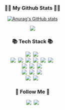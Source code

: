 <h3 align="center">👩‍💻 My Github Stats 👩‍💻</h3>
<div align="center">

[![Anurag's GitHub stats](https://github-readme-stats.vercel.app/api?username=jhyunwoo&hide_title=true&show_icons=true&include_all_commits=true&disable_animations=true&theme=vue)](https://github.com/anuraghazra/github-readme-stats)
</div>

<p align="center">
  <a href="https://hits.seeyoufarm.com"><img src="https://hits.seeyoufarm.com/api/count/incr/badge.svg?url=https%3A%2F%2Fgithub.com%2Fjhyunwoo&count_bg=%2341B883&title_bg=%23CDC2C2&icon=github.svg&icon_color=%23E7E7E7&title=hits&edge_flat=false"/></a>
</p>

<h3 align="center">📚 Tech Stack 📚</h3>
<p align="center">
    <img src="https://img.shields.io/badge/Python-3766AB?style=flat-square&logo=Python&logoColor=white"/></a>&nbsp 
    <img src="https://img.shields.io/badge/Javascript-ffb13b?style=flat-square&logo=javascript&logoColor=white"/></a>&nbsp 
   <br>
    <img src="https://img.shields.io/badge/PyTorch-EE4C2C?style=flat-square&logo=PyTorch&logoColor=white"/></a>&nbsp 
    <img src="https://img.shields.io/badge/TensorFlow-FF6F00?style=flat-square&logo=TensorFlow&logoColor=white"/></a>&nbsp 
    <img src="https://img.shields.io/badge/React-61DAFB?style=flat-square&logo=React&logoColor=white"/></a>&nbsp 
    <img src="https://img.shields.io/badge/Tailwind CSS-06B6D4?style=flat-square&logo=TailwindCSS&logoColor=white"/></a>&nbsp 
    <img src="https://img.shields.io/badge/Prisma-2D3748?style=flat-square&logo=Prisma&logoColor=white"/></a>&nbsp 
    <img src="https://img.shields.io/badge/Jupyter-F37626?style=flat-square&logo=Jupyter&logoColor=white"/></a>&nbsp 
  <br>
    <img src="https://img.shields.io/badge/Node.js-339933?style=flat-square&logo=Node.js&logoColor=white"/></a>&nbsp
    <img src="https://img.shields.io/badge/Next.js-000000?style=flat-square&logo=Next.js&logoColor=white"/></a>&nbsp 
    <img src="https://img.shields.io/badge/Expo-000020?style=flat-square&logo=Expo&logoColor=white"/></a>&nbsp 
  <br>
    <img src="https://img.shields.io/badge/Vercel-000000?style=flat-square&logo=Vercel&logoColor=white"/></a>&nbsp 
    <img src="https://img.shields.io/badge/AWS-232F3E?style=flat-square&logo=AmazonAWS&logoColor=white"/></a>&nbsp 
    <img src="https://img.shields.io/badge/Netlify-00C7B7?style=flat-square&logo=Netlify&logoColor=white"/></a>&nbsp 
  <br>
    <img src="https://img.shields.io/badge/Linux-FCC624?style=flat-square&logo=Linux&logoColor=white"/></a>&nbsp 
    <img src="https://img.shields.io/badge/Windows-0078D6?style=flat-square&logo=Windows&logoColor=white"/></a>&nbsp 
</p>

<h3 align="center">🌈 Follow Me 🌈</h3>
<p align="center">
  <a href="https://www.instagram.com/hyun_woo0228/"><img src="https://img.shields.io/badge/Instagram-E4405F?style=flat-square&logo=Instagram&logoColor=white&link=https://www.instagram.com/hyun_woo0228/"/></a>&nbsp
  <a href="mailto:jhyunwoo0228@gmail.com"><img src="https://img.shields.io/badge/Gmail-d14836?style=flat-square&logo=Gmail&logoColor=white&link=jhyunwoo0228@gmail.com"/></a>
</p>
